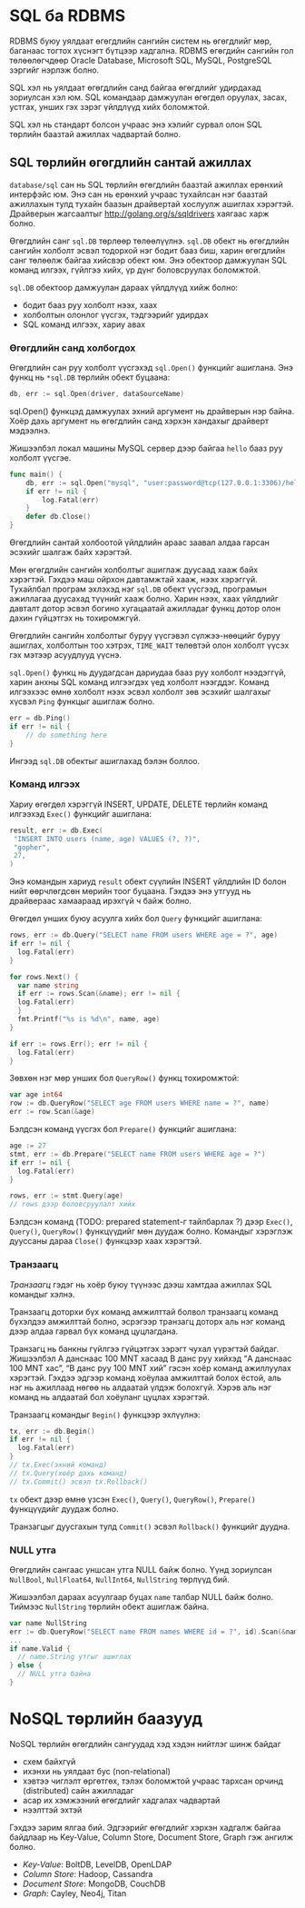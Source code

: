 #  SQL ба RDBMS

RDBMS буюу уялдаат өгөгдлийн сангийн систем нь өгөгдлийг мөр, баганаас тогтох хүснэгт бүтцээр хадгална. RDBMS өгөгдийн сангийн гол төлөөлөгчдөөр Oracle Database, Microsoft SQL, MySQL, PostgreSQL зэргийг нэрлэж болно.

SQL хэл нь уялдаат өгөгдлийн санд байгаа өгөгдлийг удирдахад зориулсан хэл юм. SQL командаар дамжуулан өгөгдөл оруулах, засах, устгах, унших гэх зэрэг үйлдлүүд хийх боломжтой.

SQL хэл нь стандарт болсон учраас энэ хэлийг сурвал олон SQL төрлийн баазтай ажиллах чадвартай болно.

##  SQL төрлийн өгөгдлийн сантай ажиллах

`database/sql` сан нь SQL төрлийн өгөгдлийн баазтай ажиллах ерөнхий интерфэйс юм. Энэ сан нь ерөнхий учраас тухайлсан нэг баазтай ажиллахын тулд тухайн баазын драйвертай хослуулж ашиглах хэрэгтэй. Драйверын жагсаалтыг http://golang.org/s/sqldrivers хаягаас харж болно.

Өгөгдлийн санг `sql.DB` төрлөөр төлөөлүүлнэ. `sql.DB` обект нь өгөгдлийн сангийн холболт эсвэл тодорхой нэг бодит бааз биш, харин өгөгдлийн санг төлөөлж байгаа хийсвэр обект юм. Энэ обектоор дамжуулан SQL команд илгээх, гүйлгээ хийх, үр дүнг боловсруулах боломжтой.

`sql.DB` обектоор дамжуулан дараах үйлдлүүд хийж болно:

* бодит бааз руу холболт нээх, хаах
* холболтын олонлог үүсгэх, тэдгээрийг удирдах
* SQL команд илгээх, хариу авах

### Өгөгдлийн санд холбогдох

Өгөгдлийн сан руу холболт үүсгэхэд `sql.Open()` функцийг ашиглана. Энэ функц нь `*sql.DB` төрлийн обект буцаана:

```go
db, err := sql.Open(driver, dataSourceName)
```

sql.Open() функцэд дамжуулах эхний аргумент нь драйверын нэр байна.
Хоёр дахь аргумент нь өгөгдлийн санд хэрхэн хандахыг драйверт мэдээлнэ.

Жишээлбэл локал машины MySQL сервер дээр байгаа `hello` бааз руу холболт үүсгэе.

```go
func main() {
    db, err := sql.Open("mysql", "user:password@tcp(127.0.0.1:3306)/hello")
    if err != nil {
        log.Fatal(err)
    }
    defer db.Close()
}
```

Өгөгдлийн сантай холбоотой үйлдлийн араас заавал алдаа гарсан эсэхийг шалгаж байх хэрэгтэй.

Мөн өгөгдлийн сангийн холболтыг ашиглаж дуусаад хааж байх хэрэгтэй. Гэхдээ маш ойрхон давтамжтай хааж, нээх хэрэггүй. Тухайлбал програм эхлэхэд нэг `sql.DB` обект үүсгээд,  програмын ажиллагаа дуусахад түүнийг хааж болно. Харин нээх, хаах үйлдлийг давталт дотор эсвэл богино хугацаатай ажилладаг функц дотор олон дахин гүйцэтгэх нь тохиромжгүй.

Өгөгдлийн сангийн холболтыг буруу үүсгэвэл сүлжээ-нөөцийг буруу ашиглах, холболтын тоо хэтрэх, `TIME_WAIT` төлөвтэй олон холболт үүсэх гэх мэтээр асуудлууд үүснэ.

`sql.Open()` функц нь дуудагдсан дариудаа бааз руу холболт нээдэггүй, харин анхны SQL команд илгээгдэх үед холболт нээгддэг. Команд илгээхээс өмнө холболт нээх эсвэл холболт зөв эсэхийг шалгахыг хүсвэл `Ping` функцыг ашиглаж болно.

```go
err = db.Ping()
if err != nil {
    // do something here
}
```

Ингээд `sql.DB` обектыг ашиглахад бэлэн боллоо.

### Команд илгээх

Хариу өгөгдөл хэрэггүй INSERT, UPDATE, DELETE төрлийн команд илгээхэд `Exec()` функцийг ашиглана:

```go
result, err := db.Exec(
 "INSERT INTO users (name, age) VALUES (?, ?)",
 "gopher",
 27,
)
```

Энэ командын хариуд `result` обект сүүлийн INSERT үйлдлийн ID болон нийт өөрчлөгдсөн мөрийн тоог буцаана. Гэхдээ энэ утгууд нь драйвераас хамаараад ирэхгүй ч байж болно.

Өгөгдөл унших буюу асуулга хийх бол `Query` функцийг ашиглана:

```go
rows, err := db.Query("SELECT name FROM users WHERE age = ?", age)
if err != nil {
  log.Fatal(err)
}

for rows.Next() {
  var name string
  if err := rows.Scan(&name); err != nil {
  log.Fatal(err)
  }
  fmt.Printf("%s is %d\n", name, age)
}

if err := rows.Err(); err != nil {
  log.Fatal(err)
}
```

Зөвхөн нэг мөр унших бол `QueryRow()` функц тохиромжтой:

```go
var age int64
row := db.QueryRow("SELECT age FROM users WHERE name = ?", name)
err := row.Scan(&age)
```

Бэлдсэн команд үүсгэх бол `Prepare()` функцийг ашиглана:

```go
age := 27
stmt, err := db.Prepare("SELECT name FROM users WHERE age = ?")
if err != nil {
  log.Fatal(err)
}

rows, err := stmt.Query(age)
// rows дээр боловсруулалт хийх
```

Бэлдсэн команд (TODO: prepared statement-г тайлбарлах ?) дээр `Exec()`, `Query()`, `QueryRow()` функцүүдийг мөн дуудаж болно. Командыг хэрэглэж дууссаны дараа `Close()` функцээр хаах хэрэгтэй.

### Транзаагц

*Транзаагц* гэдэг нь хоёр буюу түүнээс дээш хамтдаа ажиллах SQL командыг хэлнэ.

Транзаагц доторхи бүх команд амжилттай болвол транзаагц команд бүхэлдээ амжилттай болно, эсрэгээр транзагц доторх аль нэг команд дээр алдаа гарвал бүх команд цуцлагдана.

Транзагц нь банкны гүйлгээ гүйцэтгэх зэрэгт чухал үүрэгтэй байдаг. Жишээлбэл A данснаас 100 MNT хасаад B данс руу хийхэд “A данснаас 100 MNT хас”, “B данс руу 100 MNT хий” гэсэн хоёр команд ажиллуулах хэрэгтэй. Гэхдээ эдгээр команд хоёулаа амжилттай болох ёстой, аль нэг нь ажиллаад нөгөө нь алдаатай үлдэж болохгүй. Хэрэв аль нэг команд нь алдаатай бол хоёуланг цуцлах хэрэгтэй.

Транзаагц командыг `Begin()` функцээр эхлүүлнэ:

```go
tx, err := db.Begin()
if err != nil {
  log.Fatal(err)
}
// tx.Exec(эхний команд)
// tx.Query(хоёр дахь команд)
// tx.Commit() эсвэл tx.Rollback()
```

`tx` обект дээр өмнө үзсэн `Exec()`, `Query()`, `QueryRow()`, `Prepare()` функцүүдийг дуудаж болно.

Транзагцыг дуусгахын тулд `Commit()` эсвэл `Rollback()` функцийг дуудна.

### NULL утга

Өгөгдлийн сангаас уншсан утга NULL байж болно. Үүнд зориулсан `NullBool`, `NullFloat64`, `NullInt64`, `NullString` төрлүүд бий.

Жишээлбэл дараах асуулгаар буцах `name` талбар NULL байж болно. Тиймээс `NullString` төрлийн обект ашиглаж байна.

```go
var name NullString
err := db.QueryRow("SELECT name FROM names WHERE id = ?", id).Scan(&name)
...
if name.Valid {
  // name.String утгыг ашиглах
} else {
  // NULL утга байна
}
```


# NoSQL төрлийн баазууд

NoSQL төрлийн өгөгдлийн сангуудад хэд хэдэн нийтлэг шинж байдаг

* схем байхгүй
* ихэнхи нь уялдаат бус  (non-relational)
* хэвтээ чиглэлт өргөтгөх, тэлэх боломжтой учраас тархсан орчинд (distributed) сайн ажилладаг 
* асар их хэмжээний өгөгдлийг хадгалах чадвартай
* нээлттэй эхтэй

Гэхдээ зарим ялгаа бий. Эдгээрийг өгөгдлийг хэрхэн хадгалж байгаа байдлаар нь Key-Value, Column Store, Document Store, Graph гэж ангилж болно.

* _Key-Value_:  BoltDB, LevelDB, OpenLDAP
* _Column Store_:  Hadoop, Cassandra
* _Document Store_:  MongoDB, CouchDB
* _Graph_: Cayley, Neo4j, Titan